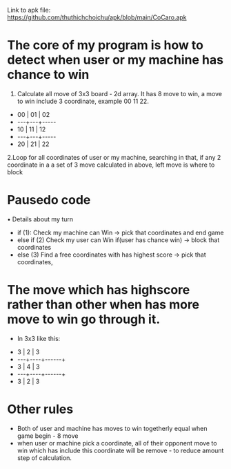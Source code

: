  Link to apk file: https://github.com/thuthichchoichu/apk/blob/main/CoCaro.apk

# The core of my program is how to detect when user or my machine has chance to win
1. Calculate all move of 3x3 board - 2d array. It has 8 move to win, a move to win include 3 coordinate, example 00 11 22.
 *   00 | 01 | 02
 *  ---+---+-----
 *   10 | 11 | 12
 *  ---+---+-----
 *   20 | 21 | 22

2.Loop for all coordinates of user or my machine, searching in that, if any 2 coordinate in a a set of 3 move calculated in above, left move is where to block   


# Pausedo code 
• Details about my turn 
- if (1): Check my machine can Win -> pick that coordinates and end game
- else if (2) Check my user can Win if(user has chance win) -> block that coordinates 
- else (3) Find a free coordinates with has highest score -> pick that coordinates, 

# The move which has highscore rather than other when has more move to win go through it.
- In 3x3 like this:
 *  3 |  2 |  3
 * ---+----+------+
 *  3 |  4 |  3
 * ---+----+------+
 *  3 |  2 |  3


# Other rules
- Both of user and machine has moves to win togetherly equal when game begin - 8 move
- when user or machine pick a coordinate, all of their opponent move to win which has include this coordinate will be remove - to reduce amount step of calculation.
    


